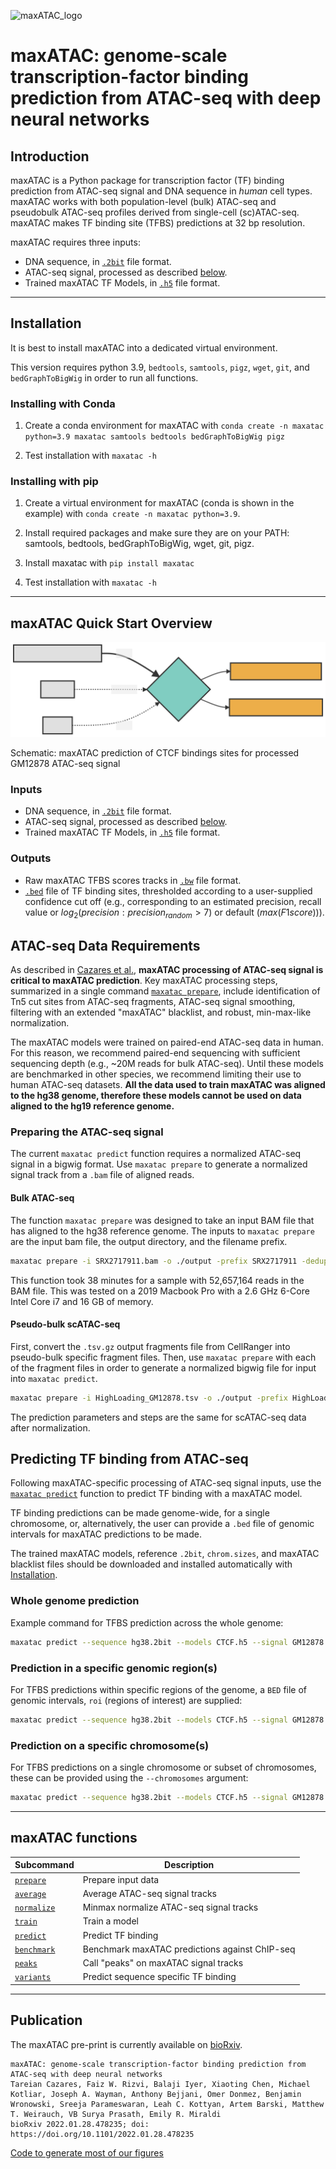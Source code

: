 ![maxATAC_logo](https://user-images.githubusercontent.com/47329147/137503708-86d000ef-d6d4-4f75-99aa-39f8aab6dec5.png)

# maxATAC: genome-scale transcription-factor binding prediction from ATAC-seq with deep neural networks

## Introduction

maxATAC is a Python package for transcription factor (TF) binding prediction from ATAC-seq signal and DNA sequence in *human* cell types. maxATAC works with both population-level (bulk) ATAC-seq and pseudobulk ATAC-seq profiles derived from single-cell (sc)ATAC-seq. maxATAC makes TF binding site (TFBS) predictions at 32 bp resolution. 

maxATAC requires three inputs:

* DNA sequence, in [`.2bit`](https://genome.ucsc.edu/goldenPath/help/twoBit.html) file format.
* ATAC-seq signal, processed as described [below](#Preparing-your-ATAC-seq-signal).
* Trained maxATAC TF Models, in [`.h5`](https://www.tensorflow.org/tutorials/keras/save_and_load) file format.

___

## Installation

It is best to install maxATAC into a dedicated virtual environment.

This version requires python 3.9, `bedtools`, `samtools`, `pigz`, `wget`, `git`, and `bedGraphToBigWig` in order to run all functions.

### Installing with Conda

1. Create a conda environment for maxATAC with `conda create -n maxatac python=3.9 maxatac samtools bedtools bedGraphToBigWig pigz`

2. Test installation with `maxatac -h`

### Installing with pip

1. Create a virtual environment for maxATAC (conda is shown in the example) with `conda create -n maxatac python=3.9`.

2. Install required packages and make sure they are on your PATH: samtools, bedtools, bedGraphToBigWig, wget, git, pigz.

3. Install maxatac with `pip install maxatac`

4. Test installation with `maxatac -h`

___

## maxATAC Quick Start Overview

![maxATAC Predict Overview](./docs/readme/maxatac_predict_overview.svg)

Schematic: maxATAC prediction of CTCF bindings sites for processed GM12878 ATAC-seq signal

### Inputs

* DNA sequence, in [`.2bit`](https://genome.ucsc.edu/goldenPath/help/twoBit.html) file format.
* ATAC-seq signal, processed as described [below](#preparing-the-atac-seq-signal).
* Trained maxATAC TF Models, in [`.h5`](https://www.tensorflow.org/tutorials/keras/save_and_load) file format.

### Outputs

* Raw maxATAC TFBS scores tracks in [`.bw`](https://genome.ucsc.edu/FAQ/FAQformat.html#format6.1) file format.
* [`.bed`](https://genome.ucsc.edu/FAQ/FAQformat.html#format1) file of TF binding sites, thresholded according to a user-supplied confidence cut off (e.g., corresponding to an estimated precision, recall value or $log_2(precision:precision_{random} > 7$) or default ($max(F1score)$)).

## ATAC-seq Data Requirements

As described in [Cazares et al.](https://www.biorxiv.org/content/10.1101/2022.01.28.478235v1), **maxATAC processing of ATAC-seq signal is critical to maxATAC prediction**. Key maxATAC processing steps, summarized in a single command [`maxatac prepare`](./docs/readme/prepare.md#Prepare), include identification of Tn5 cut sites from ATAC-seq fragments, ATAC-seq signal smoothing, filtering with an extended "maxATAC" blacklist, and robust, min-max-like normalization. 

The maxATAC models were trained on paired-end ATAC-seq data in human. For this reason, we recommend paired-end sequencing with sufficient sequencing depth (e.g., ~20M reads for bulk ATAC-seq). Until these models are benchmarked in other species, we recommend limiting their use to human ATAC-seq datasets. **All the data used to train maxATAC was aligned to the hg38 genome, therefore these models cannot be used on data aligned to the hg19 reference genome.**

### Preparing the ATAC-seq signal

The current `maxatac predict` function requires a normalized ATAC-seq signal in a bigwig format. Use `maxatac prepare` to generate a normalized signal track from a `.bam` file of aligned reads.

#### Bulk ATAC-seq

The function `maxatac prepare` was designed to take an input BAM file that has aligned to the hg38 reference genome. The inputs to `maxatac prepare` are the input bam file, the output directory, and the filename prefix.

```bash
maxatac prepare -i SRX2717911.bam -o ./output -prefix SRX2717911 -dedup
```

This function took 38 minutes for a sample with 52,657,164 reads in the BAM file. This was tested on a 2019 Macbook Pro with a 2.6 GHz 6-Core Intel Core i7 and 16 GB of memory.

#### Pseudo-bulk scATAC-seq

First, convert the `.tsv.gz` output fragments file from CellRanger into pseudo-bulk specific fragment files. Then, use `maxatac prepare` with each of the fragment files in order to generate a normalized bigwig file for input into `maxatac predict`.

```bash
maxatac prepare -i HighLoading_GM12878.tsv -o ./output -prefix HighLoading_GM12878
```

The prediction parameters and steps are the same for scATAC-seq data after normalization.

## Predicting TF binding from ATAC-seq

Following maxATAC-specific processing of ATAC-seq signal inputs, use the [`maxatac predict`](./docs/readme/predict.md#Predict) function to predict TF binding with a maxATAC model.

TF binding predictions can be made genome-wide, for a single chromosome, or, alternatively, the user can provide a `.bed` file of genomic intervals for maxATAC predictions to be made.

The trained maxATAC models, reference `.2bit`, `chrom.sizes`, and maxATAC blacklist files should be downloaded and installed automatically with [Installation](#Installation).

### Whole genome prediction

Example command for TFBS prediction across the whole genome:

```bash
maxatac predict --sequence hg38.2bit --models CTCF.h5 --signal GM12878.bigwig
```

### Prediction in a specific genomic region(s)

For TFBS predictions within specific regions of the genome, a `BED` file of genomic intervals, `roi` (regions of interest) are supplied:

```bash
maxatac predict --sequence hg38.2bit --models CTCF.h5 --signal GM12878.bigwig --roi ROI.bed
```

### Prediction on a specific chromosome(s)

For TFBS predictions on a single chromosome or subset of chromosomes, these can be provided using the `--chromosomes` argument:

```bash
maxatac predict --sequence hg38.2bit --models CTCF.h5 --signal GM12878.bigwig --chromosomes chr3 chr5
```

___

## maxATAC functions

| Subcommand                                          | Description                                    |
|-----------------------------------------------------|------------------------------------------------|
| [`prepare`](./docs/readme/prepare.md#Prepare)       | Prepare input data                             |
| [`average`](./docs/readme/average.md#Average)       | Average ATAC-seq signal tracks                 |
| [`normalize`](./docs/readme/normalize.md#Normalize) | Minmax normalize ATAC-seq signal tracks        |
| [`train`](./docs/readme/train.md#Train)             | Train a model                                  |
| [`predict`](./docs/readme/predict.md#Predict)       | Predict TF binding                             |
| [`benchmark`](./docs/readme/benchmark.md#Benchmark) | Benchmark maxATAC predictions against ChIP-seq |
| [`peaks`](./docs/readme/peaks.md#Peaks)             | Call "peaks" on maxATAC signal tracks          |
| [`variants`](./docs/readme/variants.md#Variants)    | Predict sequence specific TF binding           |

___

## Publication

The maxATAC pre-print is currently available on [bioRxiv](https://www.biorxiv.org/content/10.1101/2022.01.28.478235v1.article-metrics). 

```pre
maxATAC: genome-scale transcription-factor binding prediction from ATAC-seq with deep neural networks
Tareian Cazares, Faiz W. Rizvi, Balaji Iyer, Xiaoting Chen, Michael Kotliar, Joseph A. Wayman, Anthony Bejjani, Omer Donmez, Benjamin Wronowski, Sreeja Parameswaran, Leah C. Kottyan, Artem Barski, Matthew T. Weirauch, VB Surya Prasath, Emily R. Miraldi
bioRxiv 2022.01.28.478235; doi: https://doi.org/10.1101/2022.01.28.478235
```
[Code to generate most of our figures](https://github.com/MiraldiLab/maxATAC_docs/tree/main/figure_code)
